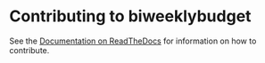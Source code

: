 Contributing to biweeklybudget
===============================

See the [Documentation on ReadTheDocs](http://biweeklybudget.readthedocs.org/en/master/index.html) for information on how to contribute.
